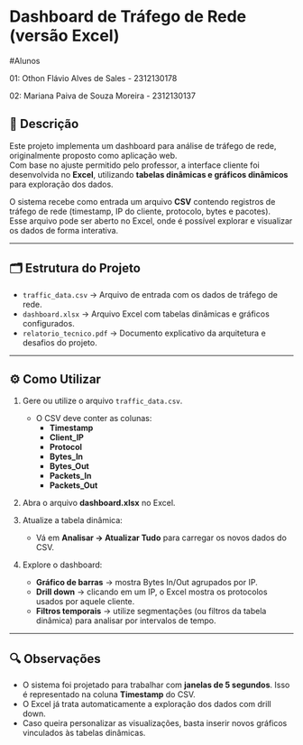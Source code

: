 # Dashboard de Tráfego de Rede (versão Excel)


#Alunos

01: Othon Flávio Alves de Sales - 2312130178


02: Mariana Paiva de Souza Moreira - 2312130137
## 📖 Descrição
Este projeto implementa um dashboard para análise de tráfego de rede, originalmente proposto como aplicação web.  
Com base no ajuste permitido pelo professor, a interface cliente foi desenvolvida no **Excel**, utilizando **tabelas dinâmicas e gráficos dinâmicos** para exploração dos dados.


O sistema recebe como entrada um arquivo **CSV** contendo registros de tráfego de rede (timestamp, IP do cliente, protocolo, bytes e pacotes).  
Esse arquivo pode ser aberto no Excel, onde é possível explorar e visualizar os dados de forma interativa.


---


## 🗂 Estrutura do Projeto
- `traffic_data.csv` → Arquivo de entrada com os dados de tráfego de rede.  
- `dashboard.xlsx` → Arquivo Excel com tabelas dinâmicas e gráficos configurados.  
- `relatorio_tecnico.pdf` → Documento explicativo da arquitetura e desafios do projeto.  


---


## ⚙️ Como Utilizar
1. Gere ou utilize o arquivo `traffic_data.csv`.  
   - O CSV deve conter as colunas:  
     - **Timestamp**  
     - **Client_IP**  
     - **Protocol**  
     - **Bytes_In**  
     - **Bytes_Out**  
     - **Packets_In**  
     - **Packets_Out**


2. Abra o arquivo **dashboard.xlsx** no Excel.  


3. Atualize a tabela dinâmica:  
   - Vá em **Analisar → Atualizar Tudo** para carregar os novos dados do CSV.  


4. Explore o dashboard:  
   - **Gráfico de barras** → mostra Bytes In/Out agrupados por IP.  
   - **Drill down** → clicando em um IP, o Excel mostra os protocolos usados por aquele cliente.  
   - **Filtros temporais** → utilize segmentações (ou filtros da tabela dinâmica) para analisar por intervalos de tempo.


---


## 🔍 Observações
- O sistema foi projetado para trabalhar com **janelas de 5 segundos**. Isso é representado na coluna **Timestamp** do CSV.  
- O Excel já trata automaticamente a exploração dos dados com drill down.  
- Caso queira personalizar as visualizações, basta inserir novos gráficos vinculados às tabelas dinâmicas.





